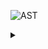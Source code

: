 ![AST](https://g.gravizo.com/source/y_mark?https://raw.githubusercontent.com/uchenily/y/main/README.md)

<details>
<summary></summary>
y_mark

digraph astgraph {
          node [fontsize=12, fontname="Courier", height=.1];
          # ranksep=.3;
          # edge [arrowsize=.5]

  node0 [label="Program"]
  node1 [label="For"]
  node2 [label="i"]
  node1 -> node2
  node3 [label="range(<???>,<???>)"]
  node1 -> node3
  node4 [label="Block"]
  node5 [label="print(<???>)"]
  node4 -> node5
  node1 -> node4
  node0 -> node1
}

y_mark
</details>
